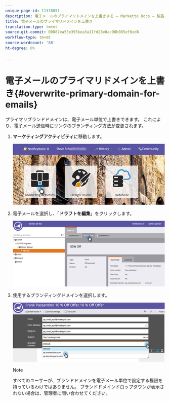 ```yaml
---
unique-page-id: 11378051
description: 電子メールのプライマリドメインを上書きする — Marketto Docs — 製品ドキュメント
title: 電子メールのプライマリドメインを上書き
translation-type: tm+mt
source-git-commit: 00887ea53e395bea3a11fd28e0ac98b085ef6ed8
workflow-type: tm+mt
source-wordcount: '88'
ht-degree: 0%

---
```



# 電子メールのプライマリドメインを上書き{#overwrite-primary-domain-for-emails}

プライマリブランドドメインは、電子メール単位で上書きできます。 これにより、電子メール送信時にリンクのブランディング方法が変更されます。

1. **マーケティングアクティビティ**&#x200B;に移動します。

   ![](assets/login-marketing-activities.png)

1. 電子メールを選択し、「**ドラフトを編集**」をクリックします。

   ![](assets/image2016-8-26-11-3a48-3a7.png)

1. 使用するブランディングドメインを選択します。

   ![](assets/image2016-8-12-11-3a5-3a29.png)

   >[!NOTE]
   >
   >すべてのユーザーが、ブランドドメインを電子メール単位で設定する権限を持っているわけではありません。 ブランドドメインドロップダウンが表示されない場合は、管理者に問い合わせてください。


